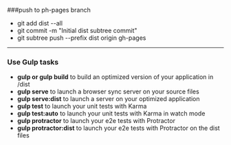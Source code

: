 ###push to ph-pages branch

- git add dist --all
- git commit -m "Initial dist subtree commit"
- git subtree push --prefix dist origin gh-pages


-----------------------------------------------------------------------------

### Use Gulp tasks

- **gulp or gulp build** to build an optimized version of your application in /dist
- **gulp serve** to launch a browser sync server on your source files
- **gulp serve:dist** to launch a server on your optimized application
- **gulp test** to launch your unit tests with Karma
- **gulp test:auto** to launch your unit tests with Karma in watch mode
- **gulp protractor** to launch your e2e tests with Protractor
- **gulp protractor:dist** to launch your e2e tests with Protractor on the dist files
